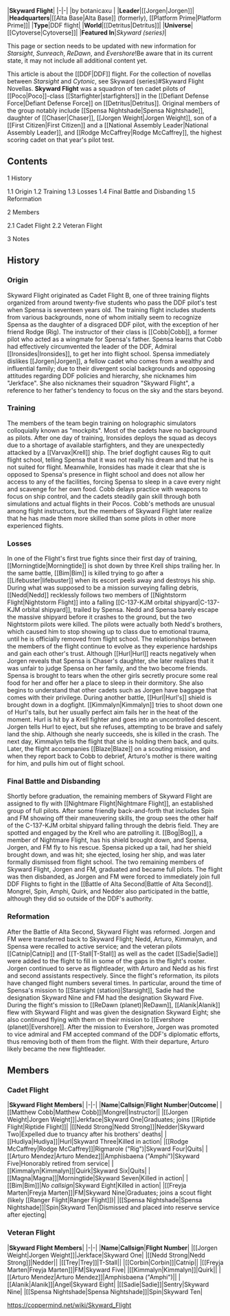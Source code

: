 |**Skyward Flight**|
|-|-|
|by  botanicaxu |
|**Leader**|[[Jorgen\|Jorgen]]|
|**Headquarters**|[[Alta Base\|Alta Base]] (formerly), [[Platform Prime\|Platform Prime]]|
|**Type**|DDF flight|
|**World**|[[Detritus\|Detritus]]|
|**Universe**|[[Cytoverse\|Cytoverse]]|
|**Featured In**|*Skyward (series)*|

This page or section needs to be updated with new information for *Starsight*, *Sunreach*, *ReDawn*, and *Evershore*!Be aware that in its current state, it may not include all additional content yet.

This article is about the [[DDF\|DDF]] flight. For the collection of novellas between *Starsight* and *Cytonic*, see Skyward (series)#Skyward Flight Novellas.
**Skyward Flight** was a squadron of ten cadet pilots of [[Poco\|Poco]]-class [[Starfighter\|starfighters]] in the [[Defiant Defense Force\|Defiant Defense Force]] on [[Detritus\|Detritus]]. Original members of the group notably include [[Spensa Nightshade\|Spensa Nightshade]], daughter of [[Chaser\|Chaser]], [[Jorgen Weight\|Jorgen Weight]], son of a [[First Citizen\|First Citizen]] and a [[National Assembly Leader\|National Assembly Leader]], and [[Rodge McCaffrey\|Rodge McCaffrey]], the highest scoring cadet on that year's pilot test.

## Contents

1 History

1.1 Origin
1.2 Training
1.3 Losses
1.4 Final Battle and Disbanding
1.5 Reformation


2 Members

2.1 Cadet Flight
2.2 Veteran Flight


3 Notes


## History
### Origin
Skyward Flight originated as Cadet Flight B, one of three training flights organized from around twenty-five students who pass the DDF pilot's test when Spensa is seventeen years old. The training flight includes students from various backgrounds, none of whom initially seem to recognize Spensa as the daughter of a disgraced DDF pilot, with the exception of her friend Rodge (Rig). The instructor of their class is [[Cobb\|Cobb]], a former pilot who acted as a wingmate for Spensa's father. Spensa learns that Cobb had effectively circumvented the leader of the DDF, Admiral [[Ironsides\|Ironsides]], to get her into flight school. Spensa immediately dislikes [[Jorgen\|Jorgen]], a fellow cadet who comes from a wealthy and influential family; due to their divergent social backgrounds and opposing attitudes regarding DDF policies and hierarchy, she nicknames him "Jerkface". She also nicknames their squadron "Skyward Flight", a reference to her father's tendency to focus on the sky and the stars beyond.

### Training
The members of the team begin training on holographic simulators colloquially known as "mockpits". Most of the cadets have no background as pilots. After one day of training, Ironsides deploys the squad as decoys due to a shortage of available starfighters, and they are unexpectedly attacked by a [[Varvax\|Krell]] ship. The brief dogfight causes Rig to quit flight school, telling Spensa that it was not really his dream and that he is not suited for flight. Meanwhile, Ironsides has made it clear that she is opposed to Spensa's presence in flight school and does not allow her access to any of the facilities, forcing Spensa to sleep in a cave every night and scavenge for her own food.
Cobb delays practice with weapons to focus on ship control, and the cadets steadily gain skill through both simulations and actual flights in their Pocos. Cobb's methods are unusual among flight instructors, but the members of Skyward Flight later realize that he has made them more skilled than some pilots in other more experienced flights.

### Losses
In one of the Flight's first true fights since their first day of training, [[Morningtide\|Morningtide]] is shot down by three Krell ships trailing her. In the same battle, [[Bim\|Bim]] is killed trying to go after a [[Lifebuster\|lifebuster]] when its escort peels away and destroys his ship. During what was supposed to be a mission surveying falling debris, [[Nedd\|Nedd]] recklessly follows two members of [[Nightstorm Flight\|Nightstorm Flight]] into a falling [[C-137-KJM orbital shipyard\|C-137-KJM orbital shipyard]], trailed by Spensa. Nedd and Spensa barely escape the massive shipyard before it crashes to the ground, but the two Nightstorm pilots were killed. The pilots were actually both Nedd's brothers, which caused him to stop showing up to class due to emotional trauma, until he is officially removed from flight school.
The relationships between the members of the flight continue to evolve as they experience hardships and gain each other's trust. Although [[Hurl\|Hurl]] reacts negatively when Jorgen reveals that Spensa is Chaser's daughter, she later realizes that it was unfair to judge Spensa on her family, and the two become friends. Spensa is brought to tears when the other girls secretly procure some real food for her and offer her a place to sleep in their dormitory. She also begins to understand that other cadets such as Jorgen have baggage that comes with their privilege.
During another battle, [[Hurl\|Hurl's]] shield is brought down in a dogfight. [[Kimmalyn\|Kimmalyn]] tries to shoot down one of Hurl's tails, but her usually perfect aim fails her in the heat of the moment. Hurl is hit by a Krell fighter and goes into an uncontrolled descent. Jorgen tells Hurl to eject, but she refuses, attempting to be brave and safely land the ship. Although she nearly succeeds, she is killed in the crash. The next day, Kimmalyn tells the flight that she is holding them back, and quits. Later, the flight accompanies [[Blaze\|Blaze]] on a scouting mission, and when they report back to Cobb to debrief, Arturo's mother is there waiting for him, and pulls him out of flight school.

### Final Battle and Disbanding
Shortly before graduation, the remaining members of Skyward Flight are assigned to fly with [[Nightmare Flight\|Nightmare Flight]], an established group of full pilots. After some friendly back-and-forth that includes Spin and FM showing off their maneuvering skills, the group sees the other half of the C-137-KJM orbital shipyard falling through the debris field. They are spotted and engaged by the Krell who are patrolling it. [[Bog\|Bog]], a member of Nightmare Flight, has his shield brought down, and Spensa, Jorgen, and FM fly to his rescue. Spensa picked up a tail, had her shield brought down, and was hit; she ejected, losing her ship, and was later formally dismissed from flight school.
The two remaining members of Skyward Flight, Jorgen and FM, graduated and became full pilots. The flight was then disbanded, as Jorgen and FM were forced to immediately join full DDF Flights to fight in the [[Battle of Alta Second\|Battle of Alta Second]]. Mongrel, Spin, Amphi, Quirk, and Nedder also participated in the battle, although they did so outside of the DDF's authority.

### Reformation
After the Battle of Alta Second, Skyward Flight was reformed. Jorgen and FM were transferred back to Skyward Flight; Nedd, Arturo, Kimmalyn, and Spensa were recalled to active service; and the veteran pilots [[Catnip\|Catnip]] and [[T-Stall\|T-Stall]] as well as the cadet [[Sadie\|Sadie]] were added to the flight to fill in some of the gaps in the flight's roster. Jorgen continued to serve as flightleader, with Arturo and Nedd as his first and second assistants respectively. Since the flight's reformation, its pilots have changed flight numbers several times. In particular, around the time of Spensa's mission to [[Starsight (station)\|Starsight]], Sadie had the designation Skyward Nine and FM had the designation Skyward Five. During the flight's mission to [[ReDawn (planet)\|ReDawn]], [[Alanik\|Alanik]] flew with Skyward Flight and was given the designation Skyward Eight; she also continued flying with them on their mission to [[Evershore (planet)\|Evershore]]. After the mission to Evershore, Jorgen was promoted to vice admiral and FM accepted command of the DDF's diplomatic efforts, thus removing both of them from the flight. With their departure, Arturo likely became the new flightleader.

## Members
### Cadet Flight
|**Skyward Flight Members**|
|-|-|
|**Name**|**Callsign**|**Flight Number**|**Outcome**|
|[[Matthew Cobb\|Matthew Cobb]]|Mongrel|Instructor||
|[[Jorgen Weight\|Jorgen Weight]]|Jerkface|Skyward One|Graduates; joins [[Riptide Flight\|Riptide Flight]]|
|[[Nedd Strong\|Nedd Strong]]|Nedder|Skyward Two|Expelled due to truancy after his brothers' deaths|
|[[Hudiya\|Hudiya]]|Hurl|Skyward Three|Killed in action|
|[[Rodge McCaffrey\|Rodge McCaffrey]]|Rigmarole ("Rig")|Skyward Four|Quits|
|[[Arturo Mendez\|Arturo Mendez]]|Amphisbaena ("Amphi")|Skyward Five|Honorably retired from service|
|[[Kimmalyn\|Kimmalyn]]|Quirk|Skyward Six|Quits|
|[[Magna\|Magna]]|Morningtide|Skyward Seven|Killed in action|
|[[Bim\|Bim]]|*No callsign*|Skyward Eight|Killed in action|
|[[Freyja Marten\|Freyja Marten]]|FM|Skyward Nine|Graduates; joins a scout flight (likely [[Ranger Flight\|Ranger Flight]])|
|[[Spensa Nightshade\|Spensa Nightshade]]|Spin|Skyward Ten|Dismissed and placed into reserve service after ejecting|

### Veteran Flight
|**Skyward Flight Members**|
|-|-|
|**Name**|**Callsign**|**Flight Number**|
|[[Jorgen Weight\|Jorgen Weight]]|Jerkface|Skyward One|
|[[Nedd Strong\|Nedd Strong]]|Nedder||
|[[Trey\|Trey]]|T-Stall||
|[[Corbin\|Corbin]]|Catnip||
|[[Freyja Marten\|Freyja Marten]]|FM|Skyward Five|
|[[Kimmalyn\|Kimmalyn]]|Quirk||
|[[Arturo Mendez\|Arturo Mendez]]|Amphisbaena ("Amphi")||
|[[Alanik\|Alanik]]|Angel|Skyward Eight|
|[[Sadie\|Sadie]]|Sentry|Skyward Nine|
|[[Spensa Nightshade\|Spensa Nightshade]]|Spin|Skyward Ten|



https://coppermind.net/wiki/Skyward_Flight